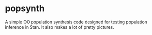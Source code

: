 # popsynth

A simple OO population synthesis code designed for testing population inference in Stan. It also makes a lot of pretty pictures.

